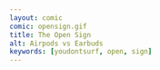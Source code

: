 ```yaml
---
layout: comic
comic: opensign.gif
title: The Open Sign
alt: Airpods vs Earbuds
keywords: [youdontsurf, open, sign]
---
```

